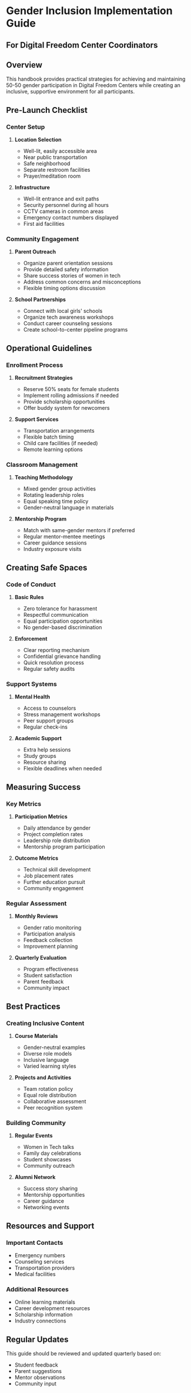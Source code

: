 # Gender Inclusion Implementation Guide
## For Digital Freedom Center Coordinators

## Overview
This handbook provides practical strategies for achieving and maintaining 50-50 gender participation in Digital Freedom Centers while creating an inclusive, supportive environment for all participants.

## Pre-Launch Checklist

### Center Setup
1. **Location Selection**
   - Well-lit, easily accessible area
   - Near public transportation
   - Safe neighborhood
   - Separate restroom facilities
   - Prayer/meditation room

2. **Infrastructure**
   - Well-lit entrance and exit paths
   - Security personnel during all hours
   - CCTV cameras in common areas
   - Emergency contact numbers displayed
   - First aid facilities

### Community Engagement

1. **Parent Outreach**
   - Organize parent orientation sessions
   - Provide detailed safety information
   - Share success stories of women in tech
   - Address common concerns and misconceptions
   - Flexible timing options discussion

2. **School Partnerships**
   - Connect with local girls' schools
   - Organize tech awareness workshops
   - Conduct career counseling sessions
   - Create school-to-center pipeline programs

## Operational Guidelines

### Enrollment Process
1. **Recruitment Strategies**
   - Reserve 50% seats for female students
   - Implement rolling admissions if needed
   - Provide scholarship opportunities
   - Offer buddy system for newcomers

2. **Support Services**
   - Transportation arrangements
   - Flexible batch timing
   - Child care facilities (if needed)
   - Remote learning options

### Classroom Management

1. **Teaching Methodology**
   - Mixed gender group activities
   - Rotating leadership roles
   - Equal speaking time policy
   - Gender-neutral language in materials

2. **Mentorship Program**
   - Match with same-gender mentors if preferred
   - Regular mentor-mentee meetings
   - Career guidance sessions
   - Industry exposure visits

## Creating Safe Spaces

### Code of Conduct
1. **Basic Rules**
   - Zero tolerance for harassment
   - Respectful communication
   - Equal participation opportunities
   - No gender-based discrimination

2. **Enforcement**
   - Clear reporting mechanism
   - Confidential grievance handling
   - Quick resolution process
   - Regular safety audits

### Support Systems

1. **Mental Health**
   - Access to counselors
   - Stress management workshops
   - Peer support groups
   - Regular check-ins

2. **Academic Support**
   - Extra help sessions
   - Study groups
   - Resource sharing
   - Flexible deadlines when needed

## Measuring Success

### Key Metrics
1. **Participation Metrics**
   - Daily attendance by gender
   - Project completion rates
   - Leadership role distribution
   - Mentorship program participation

2. **Outcome Metrics**
   - Technical skill development
   - Job placement rates
   - Further education pursuit
   - Community engagement

### Regular Assessment
1. **Monthly Reviews**
   - Gender ratio monitoring
   - Participation analysis
   - Feedback collection
   - Improvement planning

2. **Quarterly Evaluation**
   - Program effectiveness
   - Student satisfaction
   - Parent feedback
   - Community impact

## Best Practices

### Creating Inclusive Content
1. **Course Materials**
   - Gender-neutral examples
   - Diverse role models
   - Inclusive language
   - Varied learning styles

2. **Projects and Activities**
   - Team rotation policy
   - Equal role distribution
   - Collaborative assessment
   - Peer recognition system

### Building Community
1. **Regular Events**
   - Women in Tech talks
   - Family day celebrations
   - Student showcases
   - Community outreach

2. **Alumni Network**
   - Success story sharing
   - Mentorship opportunities
   - Career guidance
   - Networking events

## Resources and Support

### Important Contacts
- Emergency numbers
- Counseling services
- Transportation providers
- Medical facilities

### Additional Resources
- Online learning materials
- Career development resources
- Scholarship information
- Industry connections

## Regular Updates
This guide should be reviewed and updated quarterly based on:
- Student feedback
- Parent suggestions
- Mentor observations
- Community input 